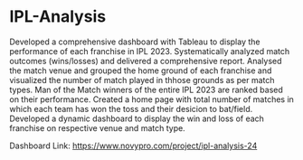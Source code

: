 # IPL-Analysis
Developed a comprehensive dashboard with Tableau to display the performance of each franchise in IPL 2023. Systematically analyzed match outcomes (wins/losses) and delivered a comprehensive report.
Analysed the match venue and grouped the home ground of each franchise and visualized the number of match played in thhose grounds as per match types.
Man of the Match winners of the entire IPL 2023 are ranked based on their performance.
Created a home page with total number of matches in which each team has won the toss and their desicion to bat/field.
Developed a dynamic dashboard to display the win and loss of each franchise on respective venue and match type.

Dashboard Link: https://www.novypro.com/project/ipl-analysis-24
